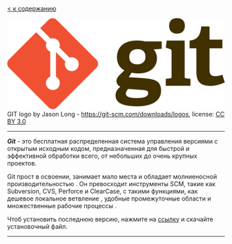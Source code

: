 [< к содержанию](./readme.md)

![git-logo](./assets/git-logo.png) 
GIT logo by Jason Long - https://git-scm.com/downloads/logos, license: [CC BY 3.0](https://creativecommons.org/licenses/by/3.0/)

---

***Git*** - это бесплатная распределенная система управления версиями с открытым исходным кодом, предназначенная для быстрой и эффективной обработки всего, от небольших до очень крупных проектов.

Git прост в освоении, занимает мало места и обладает молниеносной производительностью . Он превосходит инструменты SCM, такие как Subversion, CVS, Perforce и ClearCase, с такими функциями, как дешевое локальное ветвление , удобные промежуточные области и множественные рабочие процессы .

Чтоб установить последнюю версию, нажмите на [cсылку](https://git-scm.com/download/win) и скачайте установочный файл.

---
